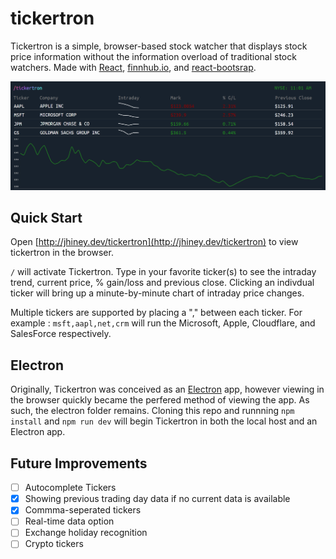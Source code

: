 # tickertron

Tickertron is a simple, browser-based stock watcher that displays stock price information without the information overload of traditional stock watchers. Made with [React](https://reactjs.org/), [finnhub.io](https://finnhub.io/), and [react-bootsrap](https://react-bootstrap.github.io/).

![GitHub Logo](/public/tickertronexample.png)

## Quick Start
Open [http://jhiney.dev/tickertron](http://jhiney.dev/tickertron) to view tickertron in the browser.

`/` will activate Tickertron. Type in your favorite ticker(s) to see the intraday trend, current price, % gain/loss and previous close. Clicking an indivdual ticker will bring up a minute-by-minute chart of intraday price changes.

Multiple tickers are supported by placing a "," between each ticker. For example : `msft,aapl,net,crm` will run the Microsoft, Apple, Cloudflare, and SalesForce respectively.

## Electron
Originally, Tickertron was conceived as an [Electron](https://www.electronjs.org/) app, however viewing in the browser quickly became the perfered method of viewing the app.
As such, the electron folder remains. Cloning this repo and runnning `npm install` and `npm run dev` will begin Tickertron in both the local host and an Electron app.

## Future Improvements
- [ ] Autocomplete Tickers
- [x] Showing previous trading day data if no current data is available
- [x] Commma-seperated tickers
- [ ] Real-time data option
- [ ] Exchange holiday recognition
- [ ] Crypto tickers
